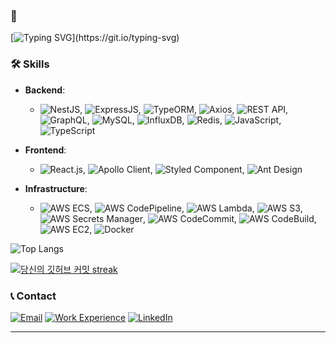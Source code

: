 ### 👋
[![Typing SVG](https://readme-typing-svg.demolab.com?font=Nanum+Pen+Script&size=25&multiline=true&pause=100&color=1AA8AEE6&random=false&width=550&height=70&lines=안녕하세요+비지니스를+로직으로+풀어내는+것을+좋아하며,;협업과+소통을+중요시하는+백엔드+엔지니어+임준영입니다.;)](https://git.io/typing-svg)

### 🛠 Skills
- **Backend**: 
     - ![NestJS](https://img.shields.io/badge/-NestJS-E0234E?style=flat-square&logo=nestjs&logoColor=white), ![ExpressJS](https://img.shields.io/badge/-ExpressJS-000000?style=flat-square&logo=express&logoColor=white), ![TypeORM](https://img.shields.io/badge/-TypeORM-FE2E2E?style=flat-square&logo=typeorm&logoColor=white), ![Axios](https://img.shields.io/badge/-Axios-0768AF?style=flat-square&logo=axios&logoColor=white), ![REST API](https://img.shields.io/badge/-REST_API-02569B?style=flat-square&logo=api&logoColor=white), ![GraphQL](https://img.shields.io/badge/-GraphQL-E10098?style=flat-square&logo=graphql&logoColor=white),
![MySQL](https://img.shields.io/badge/-MySQL-4479A1?style=flat-square&logo=mysql&logoColor=white),  ![InfluxDB](https://img.shields.io/badge/-InfluxDB-22ADF6?style=flat-square&logo=influxdb&logoColor=white), ![Redis](https://img.shields.io/badge/-Redis-DC382D?style=flat-square&logo=redis&logoColor=white), ![JavaScript](https://img.shields.io/badge/-JavaScript-F7DF1E?style=flat-square&logo=javascript&logoColor=black), ![TypeScript](https://img.shields.io/badge/-TypeScript-3178C6?style=flat-square&logo=typescript&logoColor=white)


- **Frontend**: 
    - ![React.js](https://img.shields.io/badge/-React.js-61DAFB?style=flat-square&logo=react&logoColor=black), ![Apollo Client](https://img.shields.io/badge/-Apollo_Client-311C87?style=flat-square&logo=apollo-graphql&logoColor=white), ![Styled Component](https://img.shields.io/badge/-Styled_Component-DB7093?style=flat-square&logo=styled-components&logoColor=white), ![Ant Design](https://img.shields.io/badge/-Ant_Design-0170FE?style=flat-square&logo=ant-design&logoColor=white)

- **Infrastructure**: 
    - ![AWS ECS](https://img.shields.io/badge/-AWS_ECS-569A31?style=flat-square&logo=amazon-aws&logoColor=white), ![AWS CodePipeline](https://img.shields.io/badge/-AWS_CodePipeline-3FC1C9?style=flat-square&logo=amazon-aws&logoColor=white), ![AWS Lambda](https://img.shields.io/badge/-AWS_Lambda-FF9900?style=flat-square&logo=amazon-aws&logoColor=white), ![AWS S3](https://img.shields.io/badge/-AWS_S3-569A31?style=flat-square&logo=amazon-aws&logoColor=white), ![AWS Secrets Manager](https://img.shields.io/badge/-AWS_Secrets_Manager-5D6874?style=flat-square&logo=amazon-aws&logoColor=white),
![AWS CodeCommit](https://img.shields.io/badge/-AWS_CodeCommit-F6A307?style=flat-square&logo=amazon-aws&logoColor=white), ![AWS CodeBuild](https://img.shields.io/badge/-AWS_CodeBuild-FE7A37?style=flat-square&logo=amazon-aws&logoColor=white), ![AWS EC2](https://img.shields.io/badge/-AWS_EC2-5D6874?style=flat-square&logo=amazon-aws&logoColor=white), ![Docker](https://img.shields.io/badge/-Docker-2496ED?style=flat-square&logo=docker&logoColor=white)

![Top Langs](https://github-readme-stats.vercel.app/api/top-langs/?username=nurja1218&theme=dark&layout=compact)

[![당신의 깃허브 커밋 streak](https://github-readme-streak-stats.herokuapp.com/?user=nurja1218&theme=dark)](https://git.io/streak-stats)


### 📞 Contact

[![Email](https://img.shields.io/badge/Email-nurja1218%40gmail.com-brightgreen?style=flat-square&logo=gmail&logoColor=white)](mailto:nurja1218@gmail.com)
[![Work Experience](https://img.shields.io/badge/Work_Experience-Notion-blue?style=flat-square&logo=notion&logoColor=white)](https://languid-cashew-36d.notion.site/Work-Experience-6bdcfa3af4064ce09624ac16625a5a3e?pvs=4)
[![LinkedIn](https://img.shields.io/badge/LinkedIn-Junyoung_Lim-blue?style=flat-square&logo=linkedin&logoColor=white)](https://linkedin.com/in/junyoung-lim)

---
